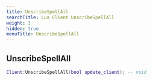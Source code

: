 ```yaml
---
title: UnscribeSpellAll
searchTitle: Lua Client UnscribeSpellAll
weight: 1
hidden: true
menuTitle: UnscribeSpellAll
---
```

## UnscribeSpellAll
```lua
Client:UnscribeSpellAll(bool update_client); -- void
```